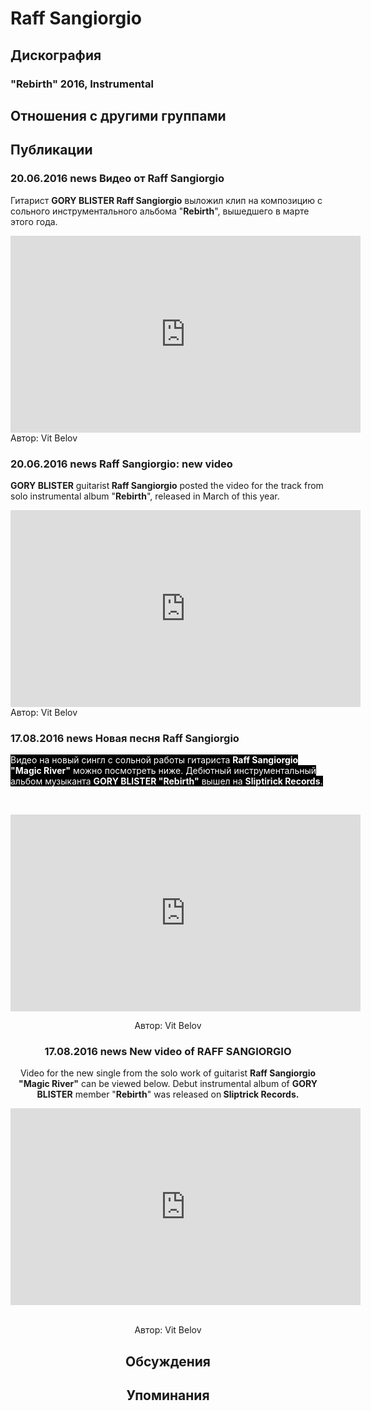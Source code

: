 # Raff Sangiorgio



## Дискография

### "Rebirth" 2016, Instrumental




## Отношения с другими группами


## Публикации

### 20.06.2016 news Видео от Raff Sangiorgio

<p>Гитарист <strong>GORY BLISTER Raff Sangiorgio</strong> выложил клип на композицию с сольного инструментального альбома "<strong>Rebirth</strong>", вышедшего в марте этого года. </p><p><center><iframe width="560" height="315" src="https://www.youtube.com/embed/qX8zWhaJ4p4" frameborder="0" allowfullscreen=""></iframe></center>
Автор: Vit Belov

### 20.06.2016 news Raff Sangiorgio: new video

<strong>GORY BLISTER</strong> guitarist<strong> Raff Sangiorgio</strong> posted the video for the track from solo instrumental album "<strong>Rebirth</strong>", released in March of this year.<p><center><iframe width="560" height="315" src="https://www.youtube.com/embed/qX8zWhaJ4p4" frameborder="0" allowfullscreen=""></iframe></center>
Автор: Vit Belov

### 17.08.2016 news Новая песня Raff Sangiorgio

<p><font color="#ffffff" style="background-color: rgb(0, 0, 0);">Видео на новый сингл с сольной работы гитариста <strong>Raff Sangiorgio "Magic River"</strong> можно посмотреть ниже. Дебютный инструментальный альбом музыканта <strong>GORY BLISTER "Rebirth"</strong> вышел на <strong>Sliptirick Records</strong>.</font></p><p><font color="#ffffff" style="background-color: rgb(0, 0, 0);"></font>&nbsp;<center><iframe width="560" height="315" src="https://www.youtube.com/embed/3y2CFd7pcQE" frameborder="0" allowfullscreen></iframe></p>
Автор: Vit Belov

### 17.08.2016 news New video of RAFF SANGIORGIO

<p>Video for the new single from the solo work of guitarist <strong>Raff Sangiorgio "Magic River"</strong> can be viewed below. Debut instrumental album of <strong>GORY BLISTER</strong> member "<strong>Rebirth</strong>" was released on<strong> Sliptrick Records.</strong></p><p><center><iframe width="560" height="315" src="https://www.youtube.com/embed/3y2CFd7pcQE" frameborder="0" allowfullscreen></iframe>&nbsp;</p>
Автор: Vit Belov


## Обсуждения


## Упоминания

